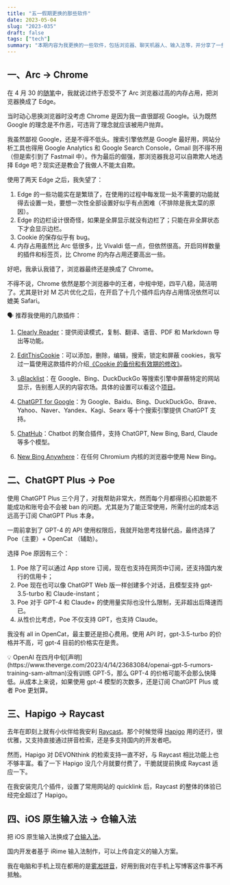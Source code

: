 ```yaml
---
title: "五一假期更换的那些软件"
date: 2023-05-04
slug: "2023-035"
draft: false
tags: ["tech"]
summary: "本期内容为我更换的一些软件，包括浏览器、聊天机器人、输入法等，并分享了一些使用这些软件的经验和建议。"
---
```


## 一、Arc → Chrome

在 4 月 30 的[随笔](https://justgoidea.com/posts/2023-031)中，我就说过终于忍受不了 Arc 浏览器过高的内存占用，把浏览器换成了 Edge。

当时动心思换浏览器时没考虑 Chrome 是因为我一直很鄙视 Google。认为既然 Google 的理念是不作恶，可违背了理念就应该被用户抛弃。

我虽然鄙视 Google，还是不得不低头。搜索引擎依然是 Google 最好用，网站分析工具也得用 Google Analytics 和 Google Search Console，Gmail 则不得不用（但是索引到了 Fastmail 中）。作为最后的倔强，那浏览器我总可以自欺欺人地选择 Edge 吧？现实还是教会了我做人不能太自欺。

使用了两天 Edge 之后，我失望了：

1.  Edge 的一些功能实在是繁琐了，在使用的过程中每发现一处不需要的功能就得去设置一处，要想一次性全部设置好似乎有点困难（不排除是我太菜的原因）。
2. Edge 的边栏设计很奇怪，如果是全屏显示就没有边栏了；只能在非全屏状态下才会显示边栏。
3. Cookie 的保存似乎有 bug。
4. 内存占用虽然比 Arc 低很多，比 Vivaldi 低一点，但依然很高。开启同样数量的插件和标签页，比 Chrome 的内存占用还要高出一些。

好吧，我承认我错了，浏览器最终还是换成了 Chrome。

不得不说，Chrome 依然是那个浏览器中的王者，中规中矩，四平八稳，简洁明了。尤其是针对 M 芯片优化之后，在开启了十几个插件后内存占用情况依然可以媲美 Safari。

<aside>
🗣 推荐我使用的几款插件：

1. [Clearly Reader](https://chrome.google.com/webstore/detail/clearly-reader-your-reade/odfonlkabodgbolnmmkdijkaeggofoop)：提供阅读模式，复制、翻译、语音、PDF 和 Markdown 导出等功能。

2. [EditThisCookie](https://chrome.google.com/webstore/detail/editthiscookie/fngmhnnpilhplaeedifhccceomclgfbg)：可以添加，删除，编辑，搜索，锁定和屏蔽 cookies，我写过一篇使用这款插件的介绍[《Cookie 的备份和有效期的修改》](https://justgoidea.com/published/tech/006)。

3. [uBlacklist](https://chrome.google.com/webstore/detail/ublacklist/pncfbmialoiaghdehhbnbhkkgmjanfhe)：在 Google、Bing、DuckDuckGo 等搜索引擎中屏蔽特定的网站显示，告别惹人厌的内容农场。具体的设置可以看这个[项目](https://github.com/eallion/uBlacklist-subscription-compilation)。

4. [ChatGPT for Google](https://chrome.google.com/webstore/detail/chatgpt-for-google/jgjaeacdkonaoafenlfkkkmbaopkbilf)：为 Google、Baidu、Bing、DuckDuckGo、Brave、Yahoo、Naver、Yandex、Kagi、Searx 等十个搜索引擎提供 ChatGPT 支持。

5. [ChatHub](https://chrome.google.com/webstore/detail/chathub-all-in-one-chatbo/iaakpnchhognanibcahlpcplchdfmgma)：Chatbot 的聚合插件，支持 ChatGPT, New Bing, Bard, Claude 等多个模型。

6. [New Bing Anywhere](https://chrome.google.com/webstore/detail/new-bing-anywhere/hceobhjokpdbogjkplmfjeomkeckkngi)：在任何 Chromium 内核的浏览器中使用 New Bing。

</aside>

## 二、ChatGPT Plus → Poe

使用 ChatGPT Plus 三个月了，对我帮助非常大，然而每个月都得担心扣款能不能成功和账号会不会被 ban 的问题。尤其是为了能正常使用，所需付出的成本远远高于订阅 ChatGPT Plus 本身。

一周前拿到了 GPT-4 的 API 使用权限后，我就开始思考找替代品，最终选择了 Poe（主要）+ OpenCat （辅助）。

选择 Poe 原因有三个：

1. Poe 除了可以通过 App store 订阅，现在也支持在网页中订阅，还支持国内发行的信用卡；
2. Poe 现在也可以像 ChatGPT Web 版一样创建多个对话，且模型支持 gpt-3.5-turbo 和 Claude-instant；
3. Poe 对于 GPT-4 和 Claude+ 的使用量实际也没什么限制，无非超出后降速而已。
4. 从性价比考虑，Poe 不仅支持 GPT，也支持 Claude。

我没有 all in OpenCat，最主要还是担心费用。使用 API 时，gpt-3.5-turbo 的价格并不高，可 gpt-4 目前的价格实在是贵。

<aside>
💡 OpenAI 在四月中旬[声明](https://www.theverge.com/2023/4/14/23683084/openai-gpt-5-rumors-training-sam-altman)没有训练 GPT-5，那么 GPT-4 的价格可能不会那么快降低。从成本上来说，如果使用 gpt-4 模型的次数多，还是订阅 ChatGPT Plus 或者 Poe 更划算。

</aside>

## 三、Hapigo → Raycast

去年在即刻上就有小伙伴给我安利 [Raycast](https://www.raycast.com/)。那个时候觉得 [Hapigo](https://www.hapigo.com/) 用的还行，很优雅，又支持直接通过拼音检索，还是多支持国内的开发者吧。

然而，Hapigo 对 DEVONthink 的检索支持一直不好，与 Raycast 相比功能上也不够丰富。看了一下 Hapigo 没几个月就要付费了，干脆就提前换成 Raycast 适应一下。

在我安装完几个插件，设置了常用网站的 quicklink 后，Raycast 的整体的体验已经完全超过了 Hapigo。

## 四、iOS 原生输入法 → 仓输入法

把 iOS 原生输入法换成了[仓输入法](https://apps.apple.com/cn/app/%E4%BB%93%E8%BE%93%E5%85%A5%E6%B3%95/id6446617683)。

国内开发者基于 iRime 输入法制作，可以上传自定义的输入方案。

我在电脑和手机上现在都用的是[雾凇拼音](https://github.com/iDvel/rime-ice)，好用到我对在手机上写博客这件事不再抵触。
